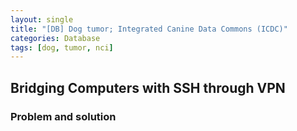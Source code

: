 ```yaml
---
layout: single
title: "[DB] Dog tumor; Integrated Canine Data Commons (ICDC)"
categories: Database
tags: [dog, tumor, nci]
---
```


## Bridging Computers with SSH through VPN

### Problem and solution
